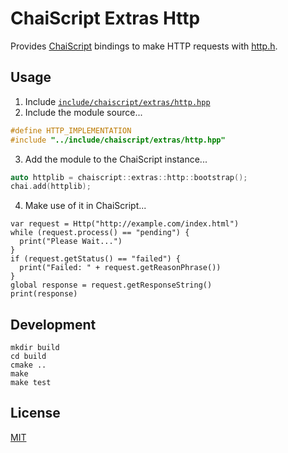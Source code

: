 # ChaiScript Extras Http

Provides [ChaiScript](https://github.com/ChaiScript/ChaiScript) bindings to make HTTP requests with [http.h](https://github.com/mattiasgustavsson/libs/blob/master/docs/http.md).

## Usage

1. Include [`include/chaiscript/extras/http.hpp`](include/chaiscript/extras/curl.hpp)
2. Include the module source...
  ```cpp
  #define HTTP_IMPLEMENTATION
  #include "../include/chaiscript/extras/http.hpp"
  ```
3. Add the module to the ChaiScript instance...
  ```cpp
  auto httplib = chaiscript::extras::http::bootstrap();
  chai.add(httplib);
  ```
4. Make use of it in ChaiScript...
  ``` chaiscript
  var request = Http("http://example.com/index.html")
  while (request.process() == "pending") {
    print("Please Wait...")
  }
  if (request.getStatus() == "failed") {
    print("Failed: " + request.getReasonPhrase())
  }
  global response = request.getResponseString()
  print(response)
  ```

## Development

```
mkdir build
cd build
cmake ..
make
make test
```

## License

[MIT](LICENSE)
